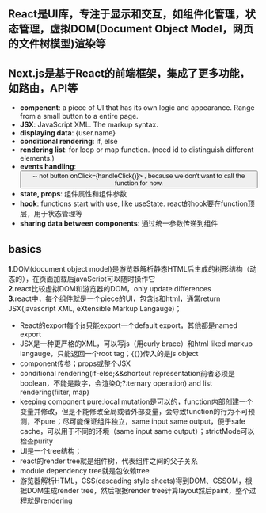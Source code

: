 ## React是UI库，专注于显示和交互，如组件化管理，状态管理，虚拟DOM(Document Object Model，网页的文件树模型)渲染等
## Next.js是基于React的前端框架，集成了更多功能，如路由，API等

- **compenent**: a piece of UI that has its own logic and appearance. Range from a small button to a entire page.
- **JSX**: JavaScript XML. The markup syntax. 
- **displaying data**: {user.name}
- **conditional rendering**: if, else
- **rendering list**: for loop or map function. (need id to distinguish different elements.) 
- **events handling**: <button onClick={handleClick}>  -- not button onClick={handleClick()}> , because we don't want to call the function for now.
- **state, props**: 组件属性和组件参数
- **hook**: functions start with use, like useState. react的hook要在function顶层，用于状态管理等
- **sharing data between components**: 通过统一参数传递到组件

## **basics**
**1**.DOM(document object model)是游览器解析静态HTML后生成的树形结构（动态的），在页面加载后javaScript可以随时操作它  
**2**.react比较虚拟DOM和游览器的DOM，only update differences  
**3**.react中，每个组件就是一个piece的UI，包含js和html，通常return JSX(javascript XML, eXtensible Markup Langauge)；  
- React的export每个js只能export一个default export，其他都是named export
- JSX是一种更严格的XML，可以写js（用curly brace）和html liked markup langauge，只能返回一个root tag；{{}}传入的是js object
- component传参；props或整个JSX
- conditional rendering(if-else;&&shortcut representation前者必须是boolean，不能是数字，会渲染0;?:ternary operation) and list rendering(filter, map)
- keeping component pure:local mutation是可以的，function内部创建一个变量并修改，但是不能修改全局或者外部变量，会导致function的行为不可预测，不pure；尽可能保证组件独立，same input same output，便于safe cache，可以用于不同的环境（same input same output）；strictMode可以检查purity
- UI是一个tree结构；
- react的render tree就是组件树，代表组件之间的父子关系
- module dependency tree就是包依赖tree
- 游览器解析HTML，CSS(cascading style sheets)得到DOM、CSSOM，根据DOM生成render tree，然后根据render tree计算layout然后paint，整个过程就是rendering
